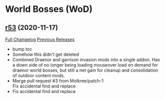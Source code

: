 # <DBM> World Bosses (WoD)

## [r53](https://github.com/DeadlyBossMods/DBM-WoD/tree/r53) (2020-11-17)
[Full Changelog](https://github.com/DeadlyBossMods/DBM-WoD/compare/r52...r53) [Previous Releases](https://github.com/DeadlyBossMods/DBM-WoD/releases)

- bump toc  
- Somehow this didn't get deleted  
- Combined Draenor and garrison invasion mods into a single addon. Has a down side of no longer being loading mouseover load on demand for draenor world bosses, but still a net gain for cleanup and consolidation of outdoor content mods.  
- Merge pull request #3 from Molkree/patch-1  
    Fix accidental find and replace  
- Fix accidental find and replace  
